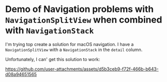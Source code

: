 # Demo of Navigation problems with `NavigationSplitView` when combined with `NavigationStack`

I'm trying top create a solution for macOS navigation. I have a `NavigationSplitView` with a `NavigationStack` in the `detail` column.

Unfortunately, I can' get this solution to work:

https://github.com/user-attachments/assets/d5b3ceb9-f72f-466b-b643-d08a94651565
